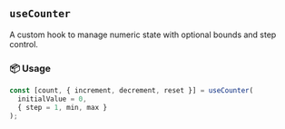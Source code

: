 ## `useCounter`

A custom hook to manage numeric state with optional bounds and step control.

### 📦 Usage

```js
const [count, { increment, decrement, reset }] = useCounter(
  initialValue = 0,
  { step = 1, min, max }
);